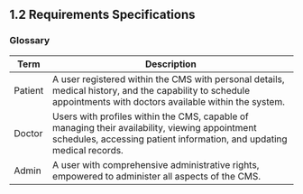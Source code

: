 ## 1.2 Requirements Specifications

### Glossary

| Term    | Description                                                                                      |
|---------|--------------------------------------------------------------------------------------------------|
| Patient | A user registered within the CMS with personal details, medical history, and the capability to schedule appointments with doctors available within the system. |
| Doctor  | Users with profiles within the CMS, capable of managing their availability, viewing appointment schedules, accessing patient information, and updating medical records. |
| Admin   | A user with comprehensive administrative rights, empowered to administer all aspects of the CMS. |
